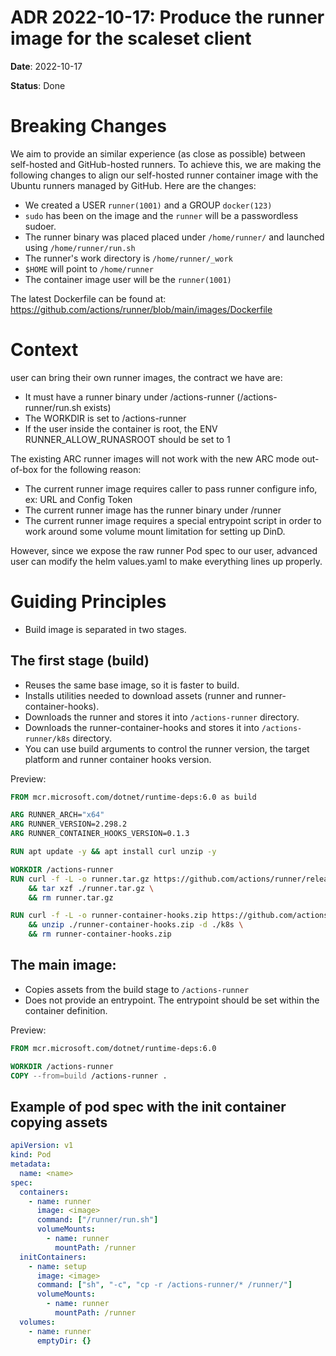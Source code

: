 # ADR 2022-10-17: Produce the runner image for the scaleset client

**Date**: 2022-10-17

**Status**: Done

# Breaking Changes

We aim to provide an similar experience (as close as possible) between self-hosted and GitHub-hosted runners. To achieve this, we are making the following changes to align our self-hosted runner container image with the Ubuntu runners managed by GitHub.
Here are the changes:

- We created a USER `runner(1001)` and a GROUP `docker(123)`
- `sudo` has been on the image and the `runner` will be a passwordless sudoer.
- The runner binary was placed placed under `/home/runner/` and launched using `/home/runner/run.sh`
- The runner's work directory is `/home/runner/_work`
- `$HOME` will point to `/home/runner`
- The container image user will be the `runner(1001)`

The latest Dockerfile can be found at: https://github.com/actions/runner/blob/main/images/Dockerfile

# Context

user can bring their own runner images, the contract we have are:

- It must have a runner binary under /actions-runner (/actions-runner/run.sh exists)
- The WORKDIR is set to /actions-runner
- If the user inside the container is root, the ENV RUNNER_ALLOW_RUNASROOT should be set to 1

The existing ARC runner images will not work with the new ARC mode out-of-box for the following reason:

- The current runner image requires caller to pass runner configure info, ex: URL and Config Token
- The current runner image has the runner binary under /runner
- The current runner image requires a special entrypoint script in order to work around some volume mount limitation for setting up DinD.

However, since we expose the raw runner Pod spec to our user, advanced user can modify the helm values.yaml to make everything lines up properly.

# Guiding Principles

- Build image is separated in two stages.

## The first stage (build)

- Reuses the same base image, so it is faster to build.
- Installs utilities needed to download assets (runner and runner-container-hooks).
- Downloads the runner and stores it into `/actions-runner` directory.
- Downloads the runner-container-hooks and stores it into `/actions-runner/k8s` directory.
- You can use build arguments to control the runner version, the target platform and runner container hooks version.

Preview:

```Dockerfile
FROM mcr.microsoft.com/dotnet/runtime-deps:6.0 as build

ARG RUNNER_ARCH="x64"
ARG RUNNER_VERSION=2.298.2
ARG RUNNER_CONTAINER_HOOKS_VERSION=0.1.3

RUN apt update -y && apt install curl unzip -y

WORKDIR /actions-runner
RUN curl -f -L -o runner.tar.gz https://github.com/actions/runner/releases/download/v${RUNNER_VERSION}/actions-runner-linux-${RUNNER_ARCH}-${RUNNER_VERSION}.tar.gz \
    && tar xzf ./runner.tar.gz \
    && rm runner.tar.gz

RUN curl -f -L -o runner-container-hooks.zip https://github.com/actions/runner-container-hooks/releases/download/v${RUNNER_CONTAINER_HOOKS_VERSION}/actions-runner-hooks-k8s-${RUNNER_CONTAINER_HOOKS_VERSION}.zip \
    && unzip ./runner-container-hooks.zip -d ./k8s \
    && rm runner-container-hooks.zip
```

## The main image:

- Copies assets from the build stage to `/actions-runner`
- Does not provide an entrypoint. The entrypoint should be set within the container definition.

Preview:

```Dockerfile
FROM mcr.microsoft.com/dotnet/runtime-deps:6.0

WORKDIR /actions-runner
COPY --from=build /actions-runner .
```

## Example of pod spec with the init container copying assets

```yaml
apiVersion: v1
kind: Pod
metadata:
  name: <name>
spec:
  containers:
    - name: runner
      image: <image>
      command: ["/runner/run.sh"]
      volumeMounts:
        - name: runner
          mountPath: /runner
  initContainers:
    - name: setup
      image: <image>
      command: ["sh", "-c", "cp -r /actions-runner/* /runner/"]
      volumeMounts:
        - name: runner
          mountPath: /runner
  volumes:
    - name: runner
      emptyDir: {}
```
